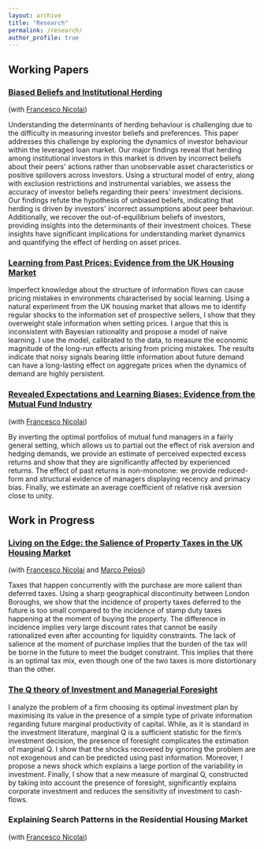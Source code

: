 ```yaml
---
layout: archive
title: "Research"
permalink: /research/
author_profile: true
---
```


## Working Papers
### [Biased Beliefs and Institutional Herding](https://papers.ssrn.com/sol3/papers.cfm?abstract_id=5024961)

(with [Francesco Nicolai](https://francesconicolai.github.io))

Understanding the determinants of herding behaviour is challenging due to the difficulty in measuring investor beliefs and preferences. This paper addresses this challenge by exploring the dynamics of investor behaviour within the leveraged loan market. Our major findings reveal that herding among institutional investors in this market is driven by incorrect beliefs about their peers' actions rather than unobservable asset characteristics or positive spillovers across investors. Using a structural model of entry, along with exclusion restrictions and instrumental variables, we assess the accuracy of investor beliefs regarding their peers' investment decisions. Our findings refute the hypothesis of unbiased beliefs, indicating that herding is driven by investors' incorrect assumptions about peer behaviour. Additionally, we recover the out-of-equilibrium beliefs of investors, providing insights into the determinants of their investment choices. These insights have significant implications for understanding market dynamics and quantifying the effect of herding on asset prices.

### [Learning from Past Prices: Evidence from the UK Housing Market](https://risteskasimona.github.io/papers/LearningFromPastPrices_SimonaRisteska.pdf)

Imperfect knowledge about the structure of information flows can cause pricing mistakes in environments characterised by social learning. Using a natural experiment from the UK housing market that allows me to identify regular shocks to the information set of prospective sellers, I show that they overweight stale information when setting prices. I argue that this is inconsistent with Bayesian rationality and propose a model of na&iuml;ve learning. I use the model, calibrated to the data, to measure the economic magnitude of the long-run effects arising from pricing mistakes. The results indicate that noisy signals bearing little information about future demand can have a long-lasting effect on aggregate prices when the dynamics of demand are highly persistent.

### [Revealed Expectations and Learning Biases: Evidence from the Mutual Fund Industry](https://papers.ssrn.com/sol3/papers.cfm?abstract_id=3301279)

(with [Francesco Nicolai](https://francesconicolai.github.io)) 

By inverting the optimal portfolios of mutual fund managers in a fairly general setting, which allows us to partial out the effect of risk aversion and hedging demands, we provide an estimate of perceived expected excess returns and show that they are significantly affected by experienced returns. The effect of past returns is non-monotone: we provide reduced-form and structural evidence of managers displaying recency and primacy bias. Finally, we estimate an average coefficient of relative risk aversion close to unity.

## Work in Progress
### [Living on the Edge: the Salience of Property Taxes in the UK Housing Market](https://papers.ssrn.com/sol3/papers.cfm?abstract_id=3381519)

(with [Francesco Nicolai](https://francesconicolai.github.io) and [Marco Pelosi](https://marcopelosi.github.io)) 

Taxes that happen concurrently with the purchase are more salient than deferred taxes. Using a sharp geographical discontinuity between London Boroughs, we show that the incidence of property taxes deferred to the future is too small compared to the incidence of stamp duty taxes happening at the moment of buying the property. The difference in incidence implies very large discount rates that cannot be easily rationalized even after accounting for liquidity constraints. The lack of salience at the moment of purchase implies that the burden of the tax will be borne in the future to meet the budget constraint. This implies that there is an optimal tax mix, even though one of the two taxes is more distortionary than the other.

### [The Q theory of Investment and Managerial Foresight](https://risteskasimona.github.io)

I analyze the problem of a firm choosing its optimal investment plan by maximising its value in the presence of a simple type of private information regarding future marginal productivity of capital. While, as it is standard in the investment literature, marginal Q is a sufficient statistic for the firm’s investment decision, the presence of foresight complicates the estimation of marginal Q. I show that the shocks recovered by ignoring the problem are not exogenous and can be predicted using past information. Moreover, I propose a news shock which explains a large portion of the variability in investment. Finally, I show that a new measure of marginal Q, constructed by taking into account the presence of foresight, significantly explains corporate investment and reduces the sensitivity of investment to cash-flows.

### Explaining Search Patterns in the Residential Housing Market

(with [Francesco Nicolai](https://francesconicolai.github.io)) 

